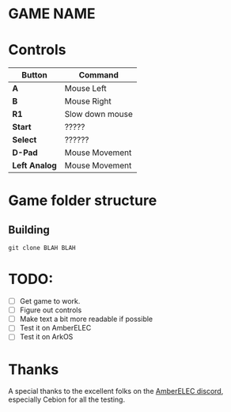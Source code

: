 # GAME NAME

# Controls

| Button            | Command                    |
|-------------------|----------------------------|
| **A**             | Mouse Left                 |
| **B**             | Mouse Right                |
| **R1**            | Slow down mouse            |
| **Start**         | ?????                      |
| **Select**        | ??????                     |
| **D-Pad**         | Mouse Movement             |
| **Left Analog**   | Mouse Movement             |


# Game folder structure

 
## Building


    git clone BLAH BLAH


# TODO:

- [ ] Get game to work.
- [ ] Figure out controls
- [ ] Make text a bit more readable if possible
- [ ] Test it on AmberELEC
- [ ] Test it on ArkOS

# Thanks

A special thanks to the excellent folks on the [AmberELEC discord](https://discord.com/invite/R9Er7hkRMe), especially Cebion for all the testing.